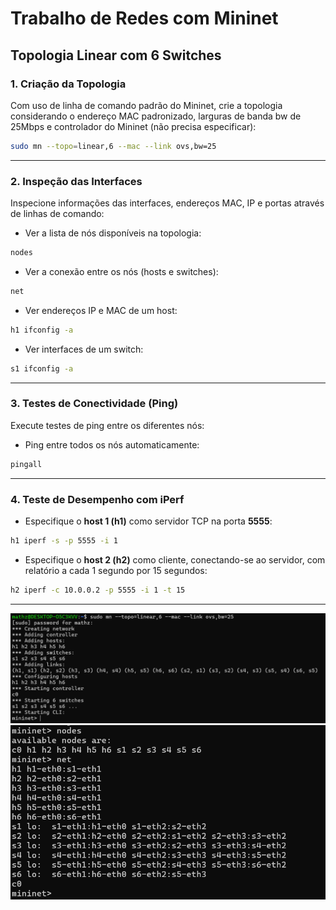 # Trabalho de Redes com Mininet

## Topologia Linear com 6 Switches

### 1. Criação da Topologia

Com uso de linha de comando padrão do Mininet, crie a topologia considerando o endereço MAC padronizado, larguras de banda bw de 25Mbps e controlador do Mininet (não precisa especificar):

```bash
sudo mn --topo=linear,6 --mac --link ovs,bw=25
```

---

### 2. Inspeção das Interfaces

Inspecione informações das interfaces, endereços MAC, IP e portas através de linhas de comando:

- Ver a lista de nós disponíveis na topologia:

```bash
nodes
```

- Ver a conexão entre os nós (hosts e switches):

```bash
net
```

- Ver endereços IP e MAC de um host:

```bash
h1 ifconfig -a
```

- Ver interfaces de um switch:

```bash
s1 ifconfig -a
```

---

### 3. Testes de Conectividade (Ping)

Execute testes de ping entre os diferentes nós:

- Ping entre todos os nós automaticamente:

```bash
pingall
```

---

### 4. Teste de Desempenho com iPerf

- Especifique o **host 1 (h1)** como servidor TCP na porta **5555**:

```bash
h1 iperf -s -p 5555 -i 1
```

- Especifique o **host 2 (h2)** como cliente, conectando-se ao servidor, com relatório a cada 1 segundo por 15 segundos:

```bash
h2 iperf -c 10.0.0.2 -p 5555 -i 1 -t 15
```

---

![alt text](imagens/topologia.png)
![alt text](imagens/nos_links.png)
